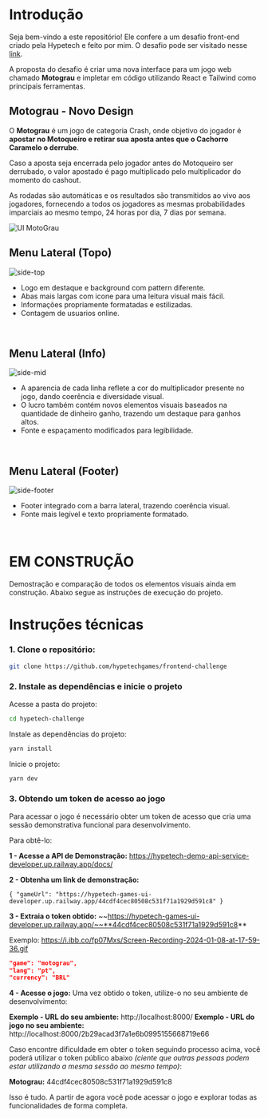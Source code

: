 

# Introdução

Seja bem-vindo a este repositório! Ele confere a um desafio front-end criado pela Hypetech e feito por mim. O desafio pode ser visitado nesse [link](https://github.com/hypetechgames/frontend-challenge).

A proposta do desafio é criar uma nova interface para um jogo web chamado **Motograu** e impletar em código utilizando React e Tailwind como principais ferramentas.

## Motograu - Novo Design

O **Motograu** é um jogo de categoria Crash, onde objetivo do jogador é **apostar no Motoqueiro e retirar sua aposta antes que o Cachorro Caramelo o derrube**.

Caso a aposta seja encerrada pelo jogador antes do Motoqueiro ser derrubado, o valor apostado é pago multiplicado pelo multiplicador do momento do cashout.

As rodadas são automáticas e os resultados são transmitidos ao vivo aos jogadores, fornecendo a todos os jogadores as mesmas probabilidades imparciais ao mesmo tempo, 24 horas por dia, 7 dias por semana.

![UI MotoGrau](https://i.ibb.co/xFvpPns/fullscreen.jpg)

## Menu Lateral (Topo)
![side-top](https://i.ibb.co/yqg8g5M/side-top.png)

- Logo em destaque e background com pattern diferente.
- Abas mais largas com icone para uma leitura visual mais fácil.
- Informações propriamente formatadas e estilizadas.
- Contagem de usuarios online.
<br />

## Menu Lateral (Info)
![side-mid](https://i.ibb.co/Dk15Ztj/side-mid.png)

- A aparencia de cada linha reflete a cor do multiplicador presente no jogo, dando coerência e diversidade visual. 
- O lucro também contém novos elementos visuais baseados na quantidade de dinheiro ganho, trazendo um destaque para ganhos altos.
- Fonte e espaçamento modificados para legibilidade.
<br />

## Menu Lateral (Footer)
![side-footer](https://i.ibb.co/zf87PYJ/side-footer.png)

- Footer integrado com a barra lateral, trazendo coerência visual.
- Fonte mais legível e texto propriamente formatado.
<br />

# EM CONSTRUÇÃO
Demostração e comparação de todos os elementos visuais ainda em construção. Abaixo segue as instruções de execução do projeto.

# Instruções técnicas

### 1. Clone o repositório:
```bash
git clone https://github.com/hypetechgames/frontend-challenge
```

### 2. Instale as dependências e inicie o projeto

Acesse a pasta do projeto:
```bash
cd hypetech-challenge
```

Instale as dependências do projeto:
```bash
yarn install
```

Inicie o projeto:
```bash
yarn dev
```

### 3. Obtendo um token de acesso ao jogo

Para acessar o jogo é necessário obter um token de acesso que cria uma sessão demonstrativa funcional para desenvolvimento.

Para obtê-lo:

**1 - Acesse a API de Demonstração:** 
 https://hypetech-demo-api-service-developer.up.railway.app/docs/

**2 - Obtenha um link de demonstração:**	

	{ "gameUrl": "https://hypetech-games-ui-developer.up.railway.app/44cdf4cec80508c531f71a1929d591c8" }

**3 - Extraia o token obtido:**
~~https://hypetech-games-ui-developer.up.railway.app/~~**44cdf4cec80508c531f71a1929d591c8**


Exemplo: https://i.ibb.co/fp07Mxs/Screen-Recording-2024-01-08-at-17-59-36.gif

 ```json
"game": "motograu",
"lang": "pt",
"currency": "BRL"
```

**4 - Acesse o jogo:**
Uma vez obtido o token, utilize-o no seu ambiente de desenvolvimento:

**Exemplo - URL do seu ambiente:** http://localhost:8000/
**Exemplo - URL do jogo no seu ambiente:** http://localhost:8000/2b29acad3f7a1e6b0995155668719e66

Caso encontre dificuldade em obter o token seguindo processo acima, você poderá utilizar o token público abaixo *(ciente que outras pessoas podem estar utilizando a mesma sessão ao mesmo tempo)*:

**Motograu:** 44cdf4cec80508c531f71a1929d591c8

Isso é tudo. A partir de agora você pode acessar o jogo e explorar todas as funcionalidades de forma completa.
